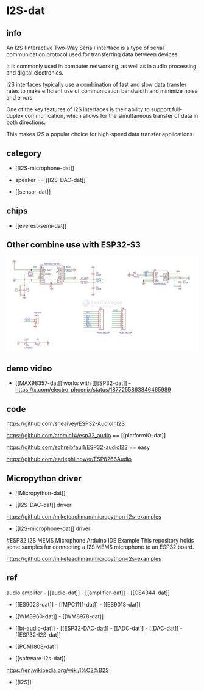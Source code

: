 
# I2S-dat 



## info 

An I2S (Interactive Two-Way Serial) interface is a type of serial communication protocol used for transferring data between devices. 

It is commonly used in computer networking, as well as in audio processing and digital electronics. 

I2S interfaces typically use a combination of fast and slow data transfer rates to make efficient use of communication bandwidth and minimize noise and errors. 

One of the key features of I2S interfaces is their ability to support full-duplex communication, which allows for the simultaneous transfer of data in both directions. 

This makes I2S a popular choice for high-speed data transfer applications.



## category 

- [[I2S-microphone-dat]] 

- speaker == [[I2S-DAC-dat]]

- [[sensor-dat]] 



## chips 

- [[everest-semi-dat]]




## Other combine use with ESP32-S3 

![](2025-01-06-17-07-16.png)



## demo video 

- [[MAX98357-dat]] works with [[ESP32-dat]] - https://x.com/electro_phoenix/status/1877255863846465989


## code 

https://github.com/sheaivey/ESP32-AudioInI2S

https://github.com/atomic14/esp32_audio == [[platformIO-dat]]

https://github.com/schreibfaul1/ESP32-audioI2S == easy

https://github.com/earlephilhower/ESP8266Audio

## Micropython driver 

- [[Micropython-dat]]

- [[I2S-DAC-dat]] driver 

https://github.com/miketeachman/micropython-i2s-examples

- [[I2S-microphone-dat]] driver 

#ESP32 I2S MEMS Microphone Arduino IDE Example This repository holds some samples for connecting a I2S MEMS microphone to an ESP32 board.

https://github.com/miketeachman/micropython-i2s-examples





## ref

audio amplifer - [[audio-dat]] - [[amplifier-dat]] - [[CS4344-dat]]


- [[ES9023-dat]] - [[MPC1111-dat]] - [[ES9018-dat]]
  
- [[WM8960-dat]] - [[WM8978-dat]]



- [[bt-audio-dat]] - [[ESP32-DAC-dat]] - [[ADC-dat]] - [[DAC-dat]] - [[ESP32-I2S-dat]]

- [[PCM1808-dat]]

- [[software-i2s-dat]]



https://en.wikipedia.org/wiki/I%C2%B2S

- [[I2S]]

